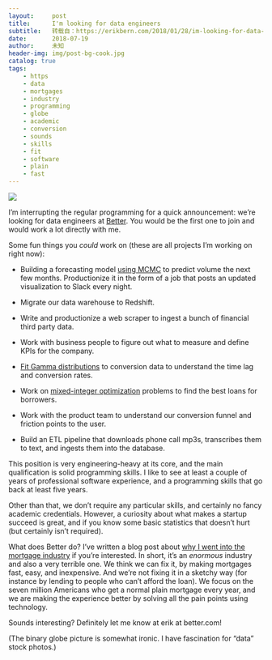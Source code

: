 ```yaml
---
layout:     post
title:      I'm looking for data engineers
subtitle:   转载自：https://erikbern.com/2018/01/28/im-looking-for-data-engineers.html
date:       2018-07-19
author:     未知
header-img: img/post-bg-cook.jpg
catalog: true
tags:
    - https
    - data
    - mortgages
    - industry
    - programming
    - globe
    - academic
    - conversion
    - sounds
    - skills
    - fit
    - software
    - plain
    - fast
---
```


![](https://erikbern.com/assets/binary_globe.jpeg)


I’m interrupting the regular programming for a quick announcement: we’re looking for data engineers at [Better](https://better.com/.). You would be the first one to join and would work a lot directly with me.

Some fun things you *could* work on (these are all projects I’m working on right now):

- Building a forecasting model [using MCMC](https://github.com/pymc-devs/pymc3) to predict volume the next few months. Productionize it in the form of a job that posts an updated visualization to Slack every night.

- Migrate our data warehouse to Redshift.

- Write and productionize a web scraper to ingest a bunch of financial third party data.

- Work with business people to figure out what to measure and define KPIs for the company.

- [Fit Gamma distributions](https://github.com/better/convoys) to conversion data to understand the time lag and conversion rates.

- Work on [mixed-integer optimization](https://github.com/better/champy) problems to find the best loans for borrowers.

- Work with the product team to understand our conversion funnel and friction points to the user.

- Build an ETL pipeline that downloads phone call mp3s, transcribes them to text, and ingests them into the database.


This position is very engineering-heavy at its core, and the main qualification is solid programming skills. I like to see at least a couple of years of professional software experience, and a programming skills that go back at least five years.

Other than that, we don’t require any particular skills, and certainly no fancy academic credentials. However, a curiosity about what makes a startup succeed is great, and if you know some basic statistics that doesn’t hurt (but certainly isn’t required).

What does Better do? I’ve written a blog post about [why I went into the mortgage industry](https://erikbern.com/2017/02/17/why-i-went-into-the-mortgage-industry.html) if you’re interested. In short, it’s an *enormous* industry and also a very terrible one. We think we can fix it, by making mortgages fast, easy, and inexpensive. And we’re not fixing it in a sketchy way (for instance by lending to people who can’t afford the loan). We focus on the seven million Americans who get a normal plain mortgage every year, and we are making the experience better by solving all the pain points using technology.

Sounds interesting? Definitely let me know at erik at better.com!

(The binary globe picture is somewhat ironic. I have fascination for “data” stock photos.)

